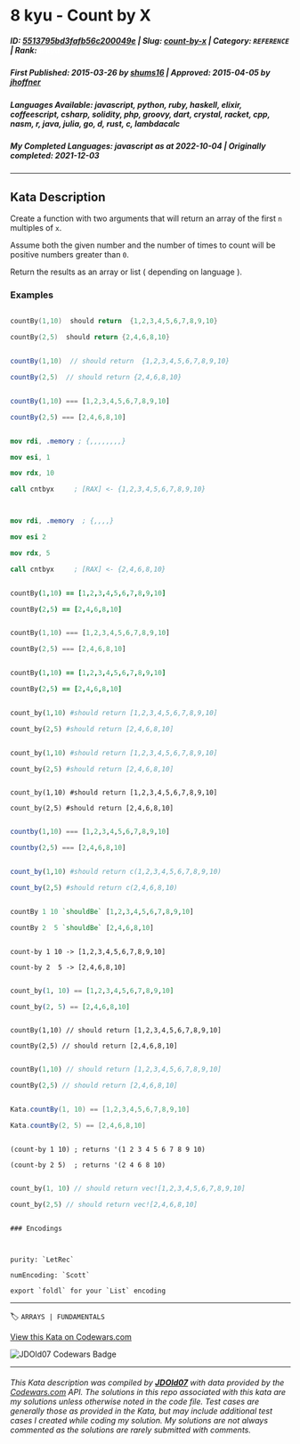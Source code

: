 # 8 kyu - Count by X

##### **ID**: [5513795bd3fafb56c200049e](https://www.codewars.com/kata/5513795bd3fafb56c200049e) | **Slug**: [count-by-x](https://www.codewars.com/kata/5513795bd3fafb56c200049e) | **Category**: `REFERENCE` | **Rank**: <span style="color:white">8 kyu</span>

##### **First Published**: 2015-03-26 ***by*** [shums16](https://www.codewars.com/users/shums16) | **Approved**: 2015-04-05 ***by*** [jhoffner](https://www.codewars.com/users/jhoffner)

##### **Languages Available**: javascript, python, ruby, haskell, elixir, coffeescript, csharp, solidity, php, groovy, dart, crystal, racket, cpp, nasm, r, java, julia, go, d, rust, c, lambdacalc

##### **My Completed Languages**: javascript ***as at*** 2022-10-04 | **Originally completed**: 2021-12-03

---

## Kata Description


Create a function with two arguments that will return an array of the first `n` multiples of `x`. 



Assume both the given number and the number of times to count will be positive numbers greater than `0`. 



Return the results as an array or list ( depending on language ).



### Examples



```cpp

countBy(1,10)  should return  {1,2,3,4,5,6,7,8,9,10}

countBy(2,5)  should return {2,4,6,8,10}

```

```java

countBy(1,10)  // should return  {1,2,3,4,5,6,7,8,9,10}

countBy(2,5)  // should return {2,4,6,8,10}

```

```javascript

countBy(1,10) === [1,2,3,4,5,6,7,8,9,10]

countBy(2,5) === [2,4,6,8,10]

```

```nasm

mov rdi, .memory ; {,,,,,,,,}

mov esi, 1

mov rdx, 10

call cntbyx     ; [RAX] <- {1,2,3,4,5,6,7,8,9,10}



mov rdi, .memory  ; {,,,,}

mov esi 2

mov rdx, 5

call cntbyx     ; [RAX] <- {2,4,6,8,10}

```

```coffeescript

countBy(1,10) == [1,2,3,4,5,6,7,8,9,10]

countBy(2,5) == [2,4,6,8,10]

```

```dart

countBy(1,10) === [1,2,3,4,5,6,7,8,9,10]

countBy(2,5) === [2,4,6,8,10]

```

```coffeescript

countBy(1,10) == [1,2,3,4,5,6,7,8,9,10]

countBy(2,5) == [2,4,6,8,10]

```

```python

count_by(1,10) #should return [1,2,3,4,5,6,7,8,9,10]

count_by(2,5) #should return [2,4,6,8,10]

```

```ruby

count_by(1,10) #should return [1,2,3,4,5,6,7,8,9,10]

count_by(2,5) #should return [2,4,6,8,10]

```

```crystal

count_by(1,10) #should return [1,2,3,4,5,6,7,8,9,10]

count_by(2,5) #should return [2,4,6,8,10]

```

```julia

countby(1,10) === [1,2,3,4,5,6,7,8,9,10]

countby(2,5) === [2,4,6,8,10]

```

```r

count_by(1,10) #should return c(1,2,3,4,5,6,7,8,9,10)

count_by(2,5) #should return c(2,4,6,8,10)

```

```haskell

countBy 1 10 `shouldBe` [1,2,3,4,5,6,7,8,9,10]

countBy 2  5 `shouldBe` [2,4,6,8,10]

```

```lambdacalc

count-by 1 10 -> [1,2,3,4,5,6,7,8,9,10]

count-by 2  5 -> [2,4,6,8,10]

```

```elixir

count_by(1, 10) == [1,2,3,4,5,6,7,8,9,10]

count_by(2, 5) == [2,4,6,8,10]

```

```solidity

countBy(1,10) // should return [1,2,3,4,5,6,7,8,9,10]

countBy(2,5) // should return [2,4,6,8,10]

```

```php

countBy(1,10) // should return [1,2,3,4,5,6,7,8,9,10]

countBy(2,5) // should return [2,4,6,8,10]

```

```groovy

Kata.countBy(1, 10) == [1,2,3,4,5,6,7,8,9,10]

Kata.countBy(2, 5) == [2,4,6,8,10]

```

```racket

(count-by 1 10) ; returns '(1 2 3 4 5 6 7 8 9 10)

(count-by 2 5)  ; returns '(2 4 6 8 10)

```

```rust

count_by(1, 10) // should return vec![1,2,3,4,5,6,7,8,9,10]

count_by(2,5) // should return vec![2,4,6,8,10]

```



~~~if:lambdacalc

### Encodings



purity: `LetRec`  

numEncoding: `Scott`  

export `foldl` for your `List` encoding  

~~~

---


🏷 `ARRAYS | FUNDAMENTALS`


[View this Kata on Codewars.com](https://www.codewars.com/kata/5513795bd3fafb56c200049e)

![](https://www.codewars.com/users/jdold07/badges/large "JDOld07 Codewars Badge")

---

###### *This Kata description was compiled by [**JDOld07**](https://tpstech.dev) with data provided by the [Codewars.com](https://www.codewars.com) API.  The solutions in this repo associated with this kata are my solutions unless otherwise noted in the code file.  Test cases are generally those as provided in the Kata, but may include additional test cases I created while coding my solution.  My solutions are not always commented as the solutions are rarely submitted with comments.*
